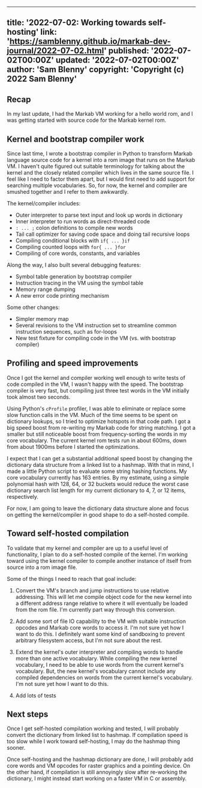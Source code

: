 <!--
Copyright (c) 2022 Sam Blenny
SPDX-License-Identifier: CC-BY-NC-SA-4.0
-->

---
title: '2022-07-02: Working towards self-hosting'
link: 'https://samblenny.github.io/markab-dev-journal/2022-07-02.html'
published: '2022-07-02T00:00Z'
updated: '2022-07-02T00:00Z'
author: 'Sam Blenny'
copyright: 'Copyright (c) 2022 Sam Blenny'
---

## Recap

In my last update, I had the Markab VM working for a hello world rom, and I
was getting started with source code for the Markab kernel rom.


## Kernel and bootstrap compiler work

Since last time, I wrote a bootstrap compiler in Python to transform Markab
language source code for a kernel into a rom image that runs on the Markab VM.
I haven't quite figured out suitable terminology for talking about the kernel
and the closely related compiler which lives in the same source file. I feel
like I need to factor them apart, but I would first need to add support for
searching multiple vocabularies. So, for now, the kernel and compiler are
smushed together and I refer to them awkwardly.

The kernel/compiler includes:
- Outer interpreter to parse text input and look up words in dictionary
- Inner interpreter to run words as direct-threaded code
- `: ... ;` colon definitions to compile new words
- Tail call optimizer for saving code space and doing tail recursive loops
- Compiling conditional blocks with `if{ ... }if`
- Compiling counted loops with `for{ ... }for`
- Compiling of core words, constants, and variables

Along the way, I also built several debugging features:
- Symbol table generation by bootstrap compiler
- Instruction tracing in the VM using the symbol table
- Memory range dumping
- A new error code printing mechanism

Some other changes:
- Simpler memory map
- Several revisions to the VM instruction set to streamline common instruction
  sequences, such as for-loops
- New test fixture for compiling code in the VM (vs. with bootstrap compiler)


## Profiling and speed improvements

Once I got the kernel and compiler working well enough to write tests of code
compiled in the VM, I wasn't happy with the speed. The bootstrap compiler is
very fast, but compiling just three test words in the VM initially took almost
two seconds.

Using Python's `cProfile` profiler, I was able to eliminate or replace some
slow function calls in the VM. Much of the time seems to be spent on dictionary
lookups, so I tried to optimize hotspots in that code path. I got a big speed
boost from re-writing my Markab code for string matching. I got a smaller but
still noticeable boost from frequency-sorting the words in my core vocabulary.
The current kernel rom tests run in about 600ms, down from about 1900ms before
I started the optimizations.

I expect that I can get a substantial additional speed boost by changing the
dictionary data structure from a linked list to a hashmap. With that in mind, I
made a little Python script to evaluate some string hashing functions. My core
vocabulary currently has 163 entries. By my estimate, using a simple polynomial
hash with 128, 64, or 32 buckets would reduce the worst case dictionary search
list length for my current dictionary to 4, 7, or 12 items, respectively.

For now, I am going to leave the dictionary data structure alone and focus on
getting the kernel/compiler in good shape to do a self-hosted compile.


## Toward self-hosted compilation

To validate that my kernel and compiler are up to a useful level of
functionality, I plan to do a self-hosted compile of the kernel. I'm working
toward using the kernel compiler to compile another instance of itself from
source into a rom image file.

Some of the things I need to reach that goal include:

1. Convert the VM's branch and jump instructions to use relative addressing.
   This will let me compile object code for the new kernel into a different
   address range relative to where it will eventually be loaded from the rom
   file. I'm currently part way through this conversion.

2. Add some sort of file IO capability to the VM with suitable instruction
   opcodes and Markab core words to access it. I'm not sure yet how I want to
   do this. I definitely want some kind of sandboxing to prevent arbitrary
   filesystem access, but I'm not sure about the rest.

3. Extend the kernel's outer interpreter and compiling words to handle more
   than one active vocabulary. While compiling the new kernel vocabulary, I
   need to be able to use words from the current kernel's vocabulary. But, the
   new kernel's vocabulary cannot include any compiled dependencies on words
   from the current kernel's vocabulary. I'm not sure yet how I want to do
   this.

4. Add lots of tests


## Next steps

Once I get self-hosted compilation working and tested, I will probably convert
the dictionary from linked list to hashmap. If compilation speed is too slow
while I work toward self-hosting, I may do the hashmap thing sooner.

Once self-hosting and the hashmap dictionary are done, I will probably add core
words and VM opcodes for raster graphics and a pointing device. On the other
hand, if compilation is still annoyingly slow after re-working the dictionary,
I might instead start working on a faster VM in C or assembly.
